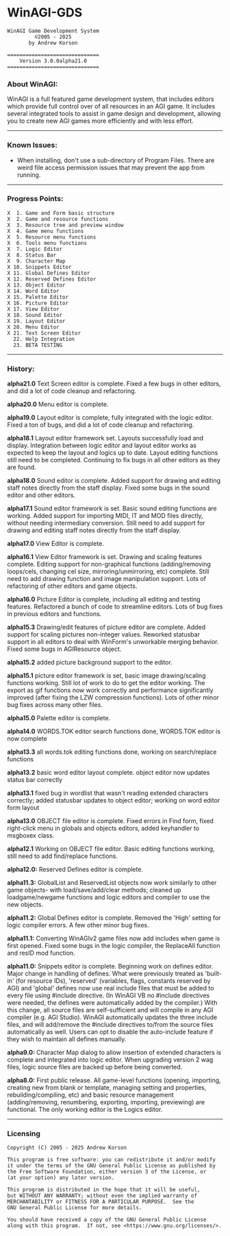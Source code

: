 
# WinAGI-GDS

    WinAGI Game Development System
             ©2005 - 2025
           by Andrew Korson
    
    ==============================                                   
        Version 3.0.0alpha21.0
    ==============================


### About WinAGI:  

WinAGI is a full featured game development system, that includes editors which provide full control over of all resources in an AGI game. It includes several integrated tools to assist in game design and development, allowing you to create new AGI games more efficiently and with less effort. 

---
  
  
### Known Issues:  

 - When installing, don't use a sub-directory of Program Files. There are weird file access permission issues that may prevent the app from running.

---


### Progress Points:  

    X  1. Game and Form basic structure
    X  2. Game and resource functions
    X  3. Resource tree and preview window
    X  4. Game menu functions
    X  5. Resource menu functions
    X  6. Tools menu functions
    X  7. Logic Editor
    X  8. Status Bar
    X  9. Character Map
    X 10. Snippets Editor
    X 11. Global Defines Editor
    X 12. Reserved Defines Editor
    X 13. Object Editor
    X 14. Word Editor
    X 15. Palette Editor
    X 16. Picture Editor
    X 17. View Editor
    X 18. Sound Editor
    X 19. Layout Editor
    X 20. Menu Editor
    X 21. Text Screen Editor
      22. Help Integration
      23. BETA TESTING

---

  
### History:
**alpha21.0** Text Screen editor is complete. Fixed a few bugs in other editors, and did a lot of code cleanup and refactoring.

**alpha20.0** Menu editor is complete.

**alpha19.0** Layout editor is complete, fully integrated with the logic editor. Fixed a ton of bugs, and did a lot of code cleanup and refactoring. 

**alpha18.1** Layout editor framework set. Layouts successfully load and display. Integration between logic editor and layout editor works as expected to keep the layout and logics up to date. Layout editing functions still need to be completed. Continuing to fix bugs in all other editors as they are found.

**alpha18.0** Sound editor is complete. Added support for drawing and editing staff notes directly from the staff display. Fixed some bugs in the sound editor and other editors.


**alpha17.1** Sound editor framework is set. Basic sound editing functions are working. Added support for importing MIDI, IT and MOD files directly, without needing intermediary conversion. Still need to add support for drawing and editing staff notes directly from the staff display.

**alpha17.0** View Editor is complete. 

**alpha16.1** View Editor framework is set. Drawing and scaling features complete. Editing support for non-graphical functions (adding/removing loops/cels, changing cel size, mirroring/unmirroring, etc) complete. 
Still need to add drawing function and image manipulation support.
Lots of refactoring of other editors and game objects.

**alpha16.0** Picture Editor is complete, including all editing and testing features. Refactored a bunch of code to streamline editors. Lots of bug fixes in previous editors and functions.

**alpha15.3** Drawing/edit features of picture editor are complete. Added support for scaling pictures non-integer values.
Reworked statusbar support in all editors to deal with WinForm's unworkable merging behavior.
Fixed some bugs in AGIResource object.

**alpha15.2** added picture background support to the editor.

**alpha15.1** picture editor framework is set, basic image drawing/scaling functions working. Still lot of work to do to get the editor working. 
The export as gif functions now work correctly and performance significantly improved (after fixing the LZW compression functions). 
Lots of other minor bug fixes across many other files.

**alpha15.0** Palette editor is complete.

**alpha14.0** WORDS.TOK editor search functions done, WORDS.TOK editor is now complete

**alpha13.3** all words.tok editing functions done, working on search/replace functions


**alpha13.2** basic word editor layout complete.  object editor now updates status bar correctly


**alpha13.1** fixed bug in wordlist that wasn't reading extended characters correctly; added statusbar updates to object editor; working on word editor form layout


**alpha13.0** OBJECT file editor is complete. Fixed errors in Find form, fixed right-click menu in globals and objects editors, added keyhandler to msgboxex class.


**alpha12.1** Working on OBJECT file editor. Basic editing functions working, still need to add find/replace functions.


**alpha12.0:** Reserved Defines editor is complete. 


**alpha11.3:** GlobalList and ReservedList objects now work similarly to other game objects- with load/save/add/clear methods; cleaned up loadgame/newgame functions and logic editors and compiler to use the new objects.


**alpha11.2:** Global Defines editor is complete. Removed the 'High' setting for logic compiler errors. A few other minor bug fixes.


**alpha11.1:** Converting WinAGIv2 game files now add includes when game is first opened. Fixed some bugs in the logic compiler, the ReplaceAll function and resID mod function.


**alpha11.0:** Snippets editor is complete. Beginning work on defines editor. Major change in handling of defines. What were previously treated as 'built-in' (for resource IDs), 'reserved' (variables, flags, constants reserved by AGI) and 'global' defines now use real include files that must be added to every file using #include directive. (In WinAGI VB no #include directives were needed, the defines were automatically added by the compiler.) With this change, all source files are self-sufficient and will compile in any AGI compiler (e.g. AGI Studio). WinAGI automatically updates the three include files, and will add/remove the #include directives to/from the source files automatically as well. Users can opt to disable the auto-include feature if they wish to maintain all defines manually.  


**alpha9.0:** Character Map dialog to allow insertion of extended characters is complete and integrated into logic editor. When upgrading version 2 wag files, logic source files are backed up before being converted.  
  
  
**alpha8.0:** First public release. All game-level functions (opening, importing, creating new from blank or template, managing setting and properties, rebuilding/compiling, etc) and basic resource management (adding/removing, renumbering, exporting, importing, previewing) are functional. The only working editor is the Logics editor.  
  
  
---

### Licensing

    Copyright (C) 2005 - 2025 Andrew Korson

    This program is free software: you can redistribute it and/or modify
    it under the terms of the GNU General Public License as published by
    the Free Software Foundation, either version 3 of the License, or
    (at your option) any later version.

    This program is distributed in the hope that it will be useful,
    but WITHOUT ANY WARRANTY; without even the implied warranty of
    MERCHANTABILITY or FITNESS FOR A PARTICULAR PURPOSE.  See the
    GNU General Public License for more details.

    You should have received a copy of the GNU General Public License
    along with this program.  If not, see <https://www.gnu.org/licenses/>. 

